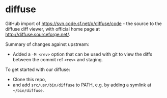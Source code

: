 # diffuse

GitHub import of https://svn.code.sf.net/p/diffuse/code - the source to the
diffuse diff viewer, with official home page at
http://diffuse.sourceforge.net/.

Summary of changes against upstream:
* Added a `-M <rev>` option that can be used with git to view the diffs between the commit ref `<rev>` and staging.

To get started with our diffuse:
* Clone this repo,
* and add `src/usr/bin/diffuse` to PATH, e.g. by adding a symlink at `~/bin/diffuse`.
